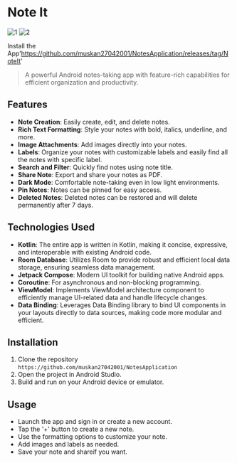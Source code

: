 # Note It
![1](https://github.com/muskan27042001/NotesApplication/assets/72308746/096cd98f-2ee6-46dd-b5ee-161d0425d00d)
![2](https://github.com/muskan27042001/NotesApplication/assets/72308746/346e6ad5-1cd5-4997-b89a-3bdc714bd7d0)

Install the App'https://github.com/muskan27042001/NotesApplication/releases/tag/NoteIt'

> A powerful Android notes-taking app with feature-rich capabilities for efficient organization and productivity.

## Features

- **Note Creation**: Easily create, edit, and delete notes.
- **Rich Text Formatting**: Style your notes with bold, italics, underline, and more.
- **Image Attachments**: Add images directly into your notes.
- **Labels**: Organize your notes with customizable labels and easily find all the notes with specific label.
- **Search and Filter**: Quickly find notes using note title.
- **Share Note**: Export and share your notes as PDF.
- **Dark Mode**: Comfortable note-taking even in low light environments.
- **Pin Notes**: Notes can be pinned for easy access.
- **Deleted Notes**: Deleted notes can be restored and will delete permanently after 7 days.

## Technologies Used

- **Kotlin**: The entire app is written in Kotlin, making it concise, expressive, and interoperable with existing Android code.
- **Room Database**: Utilizes Room to provide robust and efficient local data storage, ensuring seamless data management.
- **Jetpack Compose**: Modern UI toolkit for building native Android apps.
- **Coroutine**: For asynchronous and non-blocking programming.
- **ViewModel**: Implements ViewModel architecture component to efficiently manage UI-related data and handle lifecycle changes.
- **Data Binding**: Leverages Data Binding library to bind UI components in your layouts directly to data sources, making code more modular and efficient.

## Installation

1. Clone the repository `https://github.com/muskan27042001/NotesApplication`
2. Open the project in Android Studio.
3. Build and run on your Android device or emulator.

## Usage

- Launch the app and sign in or create a new account.
- Tap the '+' button to create a new note.
- Use the formatting options to customize your note.
- Add images and labels as needed.
- Save your note and shareif you want.


